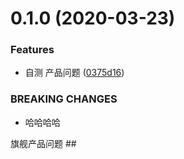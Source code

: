 # 0.1.0 (2020-03-23)


### Features

* 自测 产品问题 ([0375d16](https://github.com/tarymee/myreact/commit/0375d16ad834b24078ab4e2608a214752b3e410f))


### BREAKING CHANGES

* 哈哈哈哈

旗舰产品问题 ##
